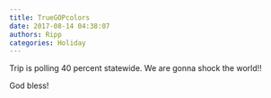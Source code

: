 ```yaml
---
title: TrueGOPcolors
date: 2017-08-14 04:38:07
authors: Ripp
categories: Holiday
---
```


 Trip is polling 40 percent statewide. We are gonna shock the world!! 

God bless!